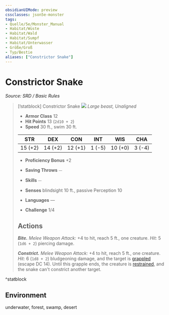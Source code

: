 ```yaml
---
obsidianUIMode: preview
cssclasses: json5e-monster
tags:
- Quelle/5e/Monster_Manual
- Habitat/Wüste
- Habitat/Wald
- Habitat/Sumpf
- Habitat/Unterwasser
- Größe/Groß
- Typ/Bestie
aliases: ["Constrictor Snake"]
---
```

# Constrictor Snake
*Source: SRD / Basic Rules*  

> [!statblock] Constrictor Snake
> ![](compendium/bestiary/beast/token/constrictor-snake.png#token)
> *Large beast, Unaligned*
> 
> - **Armor Class** 12 
> - **Hit Points** 13 (`2d10 + 2`)
> - **Speed** 30 ft., swim 30 ft.
> 
> |STR|DEX|CON|INT|WIS|CHA|
> |:---:|:---:|:---:|:---:|:---:|:---:|
> |15 (+2)|14 (+2)|12 (+1)| 1 (-5)|10 (+0)| 3 (-4)|
> 
> - **Proficiency Bonus** +2
> - **Saving Throws** ⏤
> - **Skills** ⏤
> - **Senses** blindsight 10 ft., passive Perception 10
> 
> - **Languages** —
> - **Challenge** 1/4
> 
> ## Actions
> 
> ***Bite.*** *Melee Weapon Attack:* +4 to hit, reach 5 ft., one creature. *Hit:* 5 (`1d6 + 2`) piercing damage.
> 
> ***Constrict.*** *Melee Weapon Attack:* +4 to hit, reach 5 ft., one creature. *Hit:* 6 (`1d8 + 2`) bludgeoning damage, and the target is [grappled](rules/conditions.md#grappled) (escape DC 14). Until this grapple ends, the creature is [restrained](rules/conditions.md#restrained), and the snake can't constrict another target.

^statblock

## Environment

underwater, forest, swamp, desert